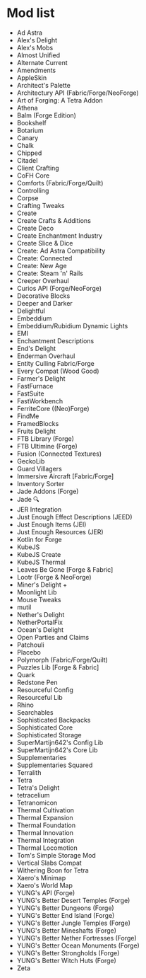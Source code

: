 # Mod list

- Ad Astra
- Alex's Delight
- Alex's Mobs
- Almost Unified
- Alternate Current
- Amendments
- AppleSkin
- Architect's Palette
- Architectury API (Fabric/Forge/NeoForge)
- Art of Forging: A Tetra Addon
- Athena
- Balm (Forge Edition)
- Bookshelf
- Botarium
- Canary
- Chalk
- Chipped
- Citadel
- Client Crafting
- CoFH Core
- Comforts (Fabric/Forge/Quilt)
- Controlling
- Corpse
- Crafting Tweaks
- Create
- Create Crafts & Additions
- Create Deco
- Create Enchantment Industry
- Create Slice & Dice
- Create: Ad Astra Compatibility
- Create: Connected
- Create: New Age
- Create: Steam 'n' Rails
- Creeper Overhaul
- Curios API (Forge/NeoForge)
- Decorative Blocks
- Deeper and Darker
- Delightful
- Embeddium
- Embeddium/Rubidium Dynamic Lights
- EMI
- Enchantment Descriptions
- End's Delight
- Enderman Overhaul
- Entity Culling Fabric/Forge
- Every Compat (Wood Good)
- Farmer's Delight
- FastFurnace
- FastSuite
- FastWorkbench
- FerriteCore ((Neo)Forge)
- FindMe
- FramedBlocks
- Fruits Delight
- FTB Library (Forge)
- FTB Ultimine (Forge)
- Fusion (Connected Textures)
- GeckoLib
- Guard Villagers
- Immersive Aircraft [Fabric/Forge]
- Inventory Sorter
- Jade Addons (Forge)
- Jade 🔍
- JER Integration
- Just Enough Effect Descriptions (JEED)
- Just Enough Items (JEI)
- Just Enough Resources (JER)
- Kotlin for Forge
- KubeJS
- KubeJS Create
- KubeJS Thermal
- Leaves Be Gone [Forge & Fabric]
- Lootr (Forge & NeoForge)
- Miner's Delight +
- Moonlight Lib
- Mouse Tweaks
- mutil
- Nether's Delight
- NetherPortalFix
- Ocean's Delight
- Open Parties and Claims
- Patchouli
- Placebo
- Polymorph (Fabric/Forge/Quilt)
- Puzzles Lib [Forge & Fabric]
- Quark
- Redstone Pen
- Resourceful Config
- Resourceful Lib
- Rhino
- Searchables
- Sophisticated Backpacks
- Sophisticated Core
- Sophisticated Storage
- SuperMartijn642's Config Lib
- SuperMartijn642's Core Lib
- Supplementaries
- Supplementaries Squared
- Terralith
- Tetra
- Tetra's Delight
- tetracelium
- Tetranomicon
- Thermal Cultivation
- Thermal Expansion
- Thermal Foundation
- Thermal Innovation
- Thermal Integration
- Thermal Locomotion
- Tom's Simple Storage Mod
- Vertical Slabs Compat
- Withering Boon for Tetra
- Xaero's Minimap
- Xaero's World Map
- YUNG's API (Forge)
- YUNG's Better Desert Temples (Forge)
- YUNG's Better Dungeons (Forge)
- YUNG's Better End Island (Forge)
- YUNG's Better Jungle Temples (Forge)
- YUNG's Better Mineshafts (Forge)
- YUNG's Better Nether Fortresses (Forge)
- YUNG's Better Ocean Monuments (Forge)
- YUNG's Better Strongholds (Forge)
- YUNG's Better Witch Huts (Forge)
- Zeta
